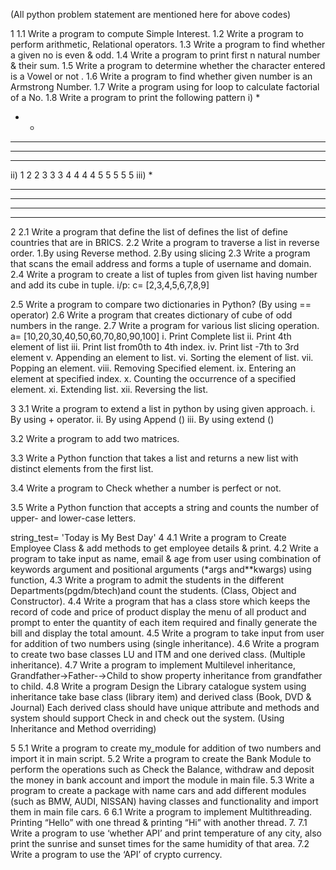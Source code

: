 (All python problem statement are mentioned here for above codes)

1 1.1 Write a program to compute Simple Interest.
1.2 Write a program to perform arithmetic, Relational operators.
1.3 Write a program to find whether a given no is even & odd.
1.4 Write a program to print first n natural number & their sum.
1.5 Write a program to determine whether the character entered is a Vowel or not
.
1.6 Write a program to find whether given number is an Armstrong Number.
1.7 Write a program using for loop to calculate factorial of a No.
1.8 Write a program to print the following pattern
i)
*
* *
* * *
* * * *
* * * * *

ii)
1
2 2
3 3 3
4 4 4 4
5 5 5 5 5
iii)
*
* * *
* * * * *
* * * * * * *
* * * * * * * * *

2 2.1 Write a program that define the list of defines the list of define countries that
are in BRICS.
2.2 Write a program to traverse a list in reverse order.
1.By using Reverse method.
2.By using slicing
2.3 Write a program that scans the email address and forms a tuple of username
and domain.
2.4 Write a program to create a list of tuples from given list having number and
add its cube in tuple.
i/p: c= [2,3,4,5,6,7,8,9]

2.5 Write a program to compare two dictionaries in Python?
(By using == operator)
2.6 Write a program that creates dictionary of cube of odd numbers in the range.
2.7 Write a program for various list slicing operation.
a= [10,20,30,40,50,60,70,80,90,100]
i. Print Complete list
ii. Print 4th element of list
iii. Print list from0th to 4th index.
iv. Print list -7th to 3rd element
v. Appending an element to list.
vi. Sorting the element of list.
vii. Popping an element.
viii. Removing Specified element.
ix. Entering an element at specified index.
x. Counting the occurrence of a specified element.
xi. Extending list.
xii. Reversing the list.

3 3.1 Write a program to extend a list in python by using given approach.
i. By using + operator.
ii. By using Append ()
iii. By using extend ()

3.2 Write a program to add two matrices.

3.3 Write a Python function that takes a list and returns a new list with distinct
elements from the first list.

3.4 Write a program to Check whether a number is perfect or not.

3.5 Write a Python function that accepts a string and counts the number of upper-
and lower-case letters.

string_test= 'Today is My Best Day'
4 4.1 Write a program to Create Employee Class & add methods to get employee
details & print.
4.2 Write a program to take input as name, email & age from user using
combination of keywords argument and positional arguments (*args
and**kwargs) using function,
4.3 Write a program to admit the students in the different
Departments(pgdm/btech)and count the students. (Class, Object and Constructor).
4.4 Write a program that has a class store which keeps the record of code and
price of product display the menu of all product and prompt to enter the quantity of
each item required and finally generate the bill and display the total amount.
4.5 Write a program to take input from user for addition of two numbers using
(single inheritance).
4.6 Write a program to create two base classes LU and ITM and one derived class.
(Multiple inheritance).
4.7 Write a program to implement Multilevel inheritance,
Grandfather→Father-→Child to show property inheritance from grandfather to
child.
4.8 Write a program Design the Library catalogue system using inheritance take
base class (library item) and derived class (Book, DVD & Journal) Each derived
class should have unique attribute and methods and system should support Check
in and check out the system. (Using Inheritance and Method overriding)

5 5.1 Write a program to create my_module for addition of two numbers and import
it in main script.
5.2 Write a program to create the Bank Module to perform the operations such as
Check the Balance, withdraw and deposit the money in bank account and import
the module in main file.
5.3 Write a program to create a package with name cars and add different modules
(such as BMW, AUDI, NISSAN) having classes and functionality and import
them in main file cars.
6 6.1 Write a program to implement Multithreading. Printing “Hello” with one
thread & printing “Hi” with another thread.
7. 7.1 Write a program to use ‘whether API’ and print temperature of any city, also
print the sunrise and sunset times for the same humidity of that area.
7.2 Write a program to use the ‘API’ of crypto currency.
